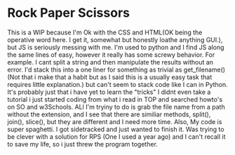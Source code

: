 # Rock Paper Scissors

This is a WIP because I'm Ok with the CSS and HTML(OK being the operative word here. I get it, somewhat but honestly loathe anything GUI.), but JS is seriously messing with me. I'm used to python and I find JS along the same lines of easy, however it really has some screwy behavior. For example. I cant split a string and then manipulate the results without an error. I'd stack this into a one liner for something as trivial as get_filename()(Not that i make that a habit but as I said this is a usually easy task that requires little explanation.) but can't seem to stack code like I can in Python. It's probably just that i have yet to learn the "tricks" I didnt even take a tutorial i just started coding from what i read in TOP and searched howto's on SO and w3Schools. ALl I'm tryiny to do is grab the file name from a path without the extension, and I see that there are similiar methods, split(), join(), slice(), but they are different and I need more time. Also, My code is super spaghetti. I got sidetracked and just wanted to finish it. Was trying to be clever with a solution for RPS (One I used a year ago) and I can't recall it to save my life, so i just threw the program together. 